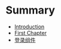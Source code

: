 # Summary

* [Introduction](README.md)
* [First Chapter](chapter1.md)
* [登录组件](deng-lu-zu-jian.md)

